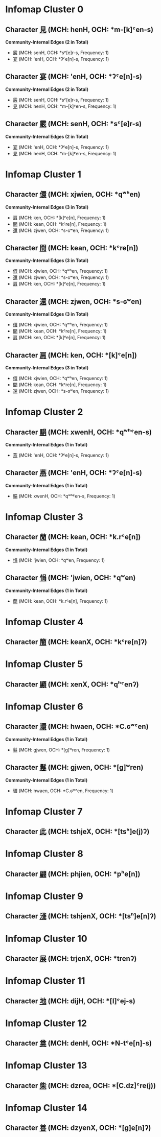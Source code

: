 # Infomap Cluster 0

## Character [見](http://dighl.github.io/shijing/?char=見) (MCH: henH, OCH: &#42;m-[k]ˤen-s)
**Community-Internal Edges (2 in Total)**
* [霰](http://dighl.github.io/shijing/?char=霰) (MCH: senH, OCH: &#42;sˤ[e]r-s, Frequency: 1)
* [宴](http://dighl.github.io/shijing/?char=宴) (MCH: 'enH, OCH: &#42;ʔˤe[n]-s, Frequency: 1)

## Character [宴](http://dighl.github.io/shijing/?char=宴) (MCH: 'enH, OCH: &#42;ʔˤe[n]-s)
**Community-Internal Edges (2 in Total)**
* [霰](http://dighl.github.io/shijing/?char=霰) (MCH: senH, OCH: &#42;sˤ[e]r-s, Frequency: 1)
* [見](http://dighl.github.io/shijing/?char=見) (MCH: henH, OCH: &#42;m-[k]ˤen-s, Frequency: 1)

## Character [霰](http://dighl.github.io/shijing/?char=霰) (MCH: senH, OCH: &#42;sˤ[e]r-s)
**Community-Internal Edges (2 in Total)**
* [宴](http://dighl.github.io/shijing/?char=宴) (MCH: 'enH, OCH: &#42;ʔˤe[n]-s, Frequency: 1)
* [見](http://dighl.github.io/shijing/?char=見) (MCH: henH, OCH: &#42;m-[k]ˤen-s, Frequency: 1)

# Infomap Cluster 1

## Character [儇](http://dighl.github.io/shijing/?char=儇) (MCH: xjwien, OCH: &#42;qʷʰen)
**Community-Internal Edges (3 in Total)**
* [肩](http://dighl.github.io/shijing/?char=肩) (MCH: ken, OCH: &#42;[k]ˤe[n], Frequency: 1)
* [間](http://dighl.github.io/shijing/?char=間) (MCH: kean, OCH: &#42;kˤre[n], Frequency: 1)
* [還](http://dighl.github.io/shijing/?char=還) (MCH: zjwen, OCH: &#42;s-ɢʷen, Frequency: 1)

## Character [間](http://dighl.github.io/shijing/?char=間) (MCH: kean, OCH: &#42;kˤre[n])
**Community-Internal Edges (3 in Total)**
* [儇](http://dighl.github.io/shijing/?char=儇) (MCH: xjwien, OCH: &#42;qʷʰen, Frequency: 1)
* [還](http://dighl.github.io/shijing/?char=還) (MCH: zjwen, OCH: &#42;s-ɢʷen, Frequency: 1)
* [肩](http://dighl.github.io/shijing/?char=肩) (MCH: ken, OCH: &#42;[k]ˤe[n], Frequency: 1)

## Character [還](http://dighl.github.io/shijing/?char=還) (MCH: zjwen, OCH: &#42;s-ɢʷen)
**Community-Internal Edges (3 in Total)**
* [儇](http://dighl.github.io/shijing/?char=儇) (MCH: xjwien, OCH: &#42;qʷʰen, Frequency: 1)
* [間](http://dighl.github.io/shijing/?char=間) (MCH: kean, OCH: &#42;kˤre[n], Frequency: 1)
* [肩](http://dighl.github.io/shijing/?char=肩) (MCH: ken, OCH: &#42;[k]ˤe[n], Frequency: 1)

## Character [肩](http://dighl.github.io/shijing/?char=肩) (MCH: ken, OCH: &#42;[k]ˤe[n])
**Community-Internal Edges (3 in Total)**
* [儇](http://dighl.github.io/shijing/?char=儇) (MCH: xjwien, OCH: &#42;qʷʰen, Frequency: 1)
* [間](http://dighl.github.io/shijing/?char=間) (MCH: kean, OCH: &#42;kˤre[n], Frequency: 1)
* [還](http://dighl.github.io/shijing/?char=還) (MCH: zjwen, OCH: &#42;s-ɢʷen, Frequency: 1)

# Infomap Cluster 2

## Character [駽](http://dighl.github.io/shijing/?char=駽) (MCH: xwenH, OCH: &#42;qʷʰˤen-s)
**Community-Internal Edges (1 in Total)**
* [燕](http://dighl.github.io/shijing/?char=燕) (MCH: 'enH, OCH: &#42;ʔˤe[n]-s, Frequency: 1)

## Character [燕](http://dighl.github.io/shijing/?char=燕) (MCH: 'enH, OCH: &#42;ʔˤe[n]-s)
**Community-Internal Edges (1 in Total)**
* [駽](http://dighl.github.io/shijing/?char=駽) (MCH: xwenH, OCH: &#42;qʷʰˤen-s, Frequency: 1)

# Infomap Cluster 3

## Character [蕑](http://dighl.github.io/shijing/?char=蕑) (MCH: kean, OCH: &#42;k.rˤe[n])
**Community-Internal Edges (1 in Total)**
* [悁](http://dighl.github.io/shijing/?char=悁) (MCH: 'jwien, OCH: &#42;qʷen, Frequency: 1)

## Character [悁](http://dighl.github.io/shijing/?char=悁) (MCH: 'jwien, OCH: &#42;qʷen)
**Community-Internal Edges (1 in Total)**
* [蕑](http://dighl.github.io/shijing/?char=蕑) (MCH: kean, OCH: &#42;k.rˤe[n], Frequency: 1)

# Infomap Cluster 4

## Character [簡](http://dighl.github.io/shijing/?char=簡) (MCH: keanX, OCH: &#42;kˤre[n]ʔ)
# Infomap Cluster 5

## Character [顯](http://dighl.github.io/shijing/?char=顯) (MCH: xenX, OCH: &#42;qʰˤenʔ)
# Infomap Cluster 6

## Character [環](http://dighl.github.io/shijing/?char=環) (MCH: hwaen, OCH: &#42;C.ɢʷˤ<r>en)
**Community-Internal Edges (1 in Total)**
* [鬈](http://dighl.github.io/shijing/?char=鬈) (MCH: gjwen, OCH: &#42;[g]ʷren, Frequency: 1)

## Character [鬈](http://dighl.github.io/shijing/?char=鬈) (MCH: gjwen, OCH: &#42;[g]ʷren)
**Community-Internal Edges (1 in Total)**
* [環](http://dighl.github.io/shijing/?char=環) (MCH: hwaen, OCH: &#42;C.ɢʷˤ<r>en, Frequency: 1)

# Infomap Cluster 7

## Character [此](http://dighl.github.io/shijing/?char=此) (MCH: tshjeX, OCH: &#42;[tsʰ]e(j)ʔ)
# Infomap Cluster 8

## Character [翩](http://dighl.github.io/shijing/?char=翩) (MCH: phjien, OCH: &#42;pʰe[n])
# Infomap Cluster 9

## Character [淺](http://dighl.github.io/shijing/?char=淺) (MCH: tshjenX, OCH: &#42;[tsʰ]e[n]ʔ)
# Infomap Cluster 10

## Character [展](http://dighl.github.io/shijing/?char=展) (MCH: trjenX, OCH: &#42;trenʔ)
# Infomap Cluster 11

## Character [地](http://dighl.github.io/shijing/?char=地) (MCH: dijH, OCH: &#42;[l]ˤej-s)
# Infomap Cluster 12

## Character [奠](http://dighl.github.io/shijing/?char=奠) (MCH: denH, OCH: &#42;N-tˤe[n]-s)
# Infomap Cluster 13

## Character [柴](http://dighl.github.io/shijing/?char=柴) (MCH: dzrea, OCH: &#42;[C.dz]ˤre(j))
# Infomap Cluster 14

## Character [善](http://dighl.github.io/shijing/?char=善) (MCH: dzyenX, OCH: &#42;[g]e[n]ʔ)
